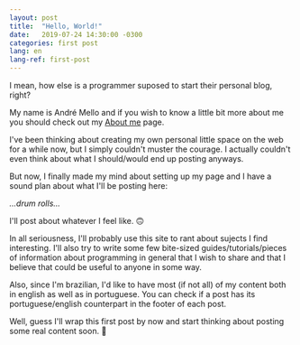 ```yaml
---
layout: post
title:  "Hello, World!"
date:   2019-07-24 14:30:00 -0300
categories: first post
lang: en
lang-ref: first-post
---
```

I mean, how else is a programmer suposed to start their personal blog, right?

My name is André Mello and if you wish to know a little bit more about me you should check out my [About me](https://atgmello.github.io/about/) page.

I've been thinking about creating my own personal little space on the web for a while now, but I simply couldn't muster the courage. I actually couldn't even think about what I should/would end up posting anyways.

But now, I finally made my mind about setting up my page and I have a sound plan about what I'll be posting here:

*...drum rolls...*

I'll post about whatever I feel like. 🙃

In all seriousness, I'll probably use this site to rant about sujects I find interesting. I'll also try to write some few bite-sized guides/tutorials/pieces of information about programming in general that I wish to share and that I believe that could be useful to anyone in some way.

Also, since I'm brazilian, I'd like to have most (if not all) of my content both in english as well as in portuguese. You can check if a post has its portuguese/english counterpart in the footer of each post.

Well, guess I'll wrap this first post by now and start thinking about posting some real content soon. 🙂
